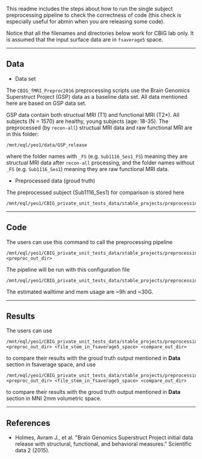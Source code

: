 This readme includes the steps about how to run the single subject preprocessing pipeline to check the correctness of code (this check is especially useful for abmin when you are releasing some code). 

Notice that all the filenames and directories below work for CBIG lab only. It is assumed that the input surface data are in `fsaverage5` space.

----

## Data

- Data set

The `CBIG_fMRI_Preproc2016` preprocessing scripts use the Brain Genomics Superstruct Project (GSP) data as a baseline data set. All data mentioned here are based on GSP data set.

GSP data contain both structual MRI (T1) and functional MRI (T2*). All subjects (N = 1570) are healthy, young subjects (age: 18-35). The preprocessed (by `recon-all`) structual MRI data and raw functional MRI are in this folder:

```
/mnt/eql/yeo1/data/GSP_release
```

where the folder names with `_FS` (e.g. `Sub1116_Ses1_FS`) meaning they are structual MRI data after `recon-all` processing, and the folder names without `_FS` (e.g. `Sub1116_Ses1`) meaning they are raw functional MRI data.

- Preprocessed data (groud truth)

The preprocessed subject (Sub1116_Ses1) for comparison is stored here

```
/mnt/eql/yeo1/CBIG_private_unit_tests_data/stable_projects/preprocessing/CBIG_fMRI_Preproc2016/single_subject/data
```

----

## Code

The users can use this command to call the preprocessing pipeline

```
/mnt/eql/yeo1/CBIG_private_unit_tests_data/stable_projects/preprocessing/CBIG_fMRI_Preproc2016/single_subject/scripts/call_fMRI_preproc.csh <preproc_out_dir>
```

The pipeline will be run with this configuration file

```
/mnt/eql/yeo1/CBIG_private_unit_tests_data/stable_projects/preprocessing/CBIG_fMRI_Preproc2016/single_subject/scripts/prepro.config
```

The estimated walltime and mem usage are ~9h and ~30G.

----

## Results

The users can use 

```
/mnt/eql/yeo1/CBIG_private_unit_tests_data/stable_projects/preprocessing/CBIG_fMRI_Preproc2016/single_subject/scripts/cmp_in_fsaverage5.csh <preproc_out_dir> <file_stem_in_fsaverage5_space> <compare_out_dir>
```

to compare their results with the groud truth output mentioned in **Data** section in fsaverage space, and use

```
/mnt/eql/yeo1/CBIG_private_unit_tests_data/stable_projects/preprocessing/CBIG_fMRI_Preproc2016/single_subject/scripts/cmp_in_mni2mm.csh <preproc_out_dir> <file_stem_in_fsaverage5_space> <compare_out_dir>
```

to compare their results with the groud truth output mentioned in **Data** section in MNI 2mm volumetric space.

----

## References

- Holmes, Avram J., et al. "Brain Genomics Superstruct Project initial data release with structural, functional, and behavioral measures." Scientific data 2 (2015).
